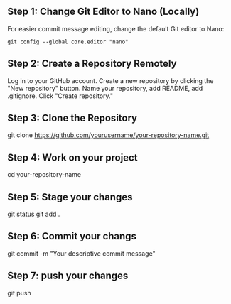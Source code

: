 ## Step 1: Change Git Editor to Nano (Locally)

For easier commit message editing, change the default Git editor to Nano:

`git config --global core.editor "nano"`

## Step 2: Create a Repository Remotely
Log in to your GitHub account.
Create a new repository by clicking the "New repository" button.
Name your repository, add README, add .gitignore.
Click "Create repository."

## Step 3: Clone the Repository
git clone https://github.com/yourusername/your-repository-name.git

## Step 4: Work on your project
cd your-repository-name

## Step 5: Stage your changes
git status
git add .

## Step 6: Commit your changs
git commit -m "Your descriptive commit message"

## Step 7: push your changes
git push

